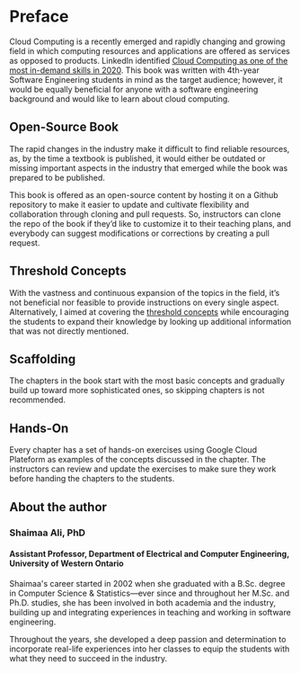 
# **Preface**

Cloud Computing is a recently emerged and rapidly changing and growing field in which computing resources and applications are offered as services as opposed to products. LinkedIn identified [Cloud Computing as one of the most in-demand skills in 2020](https://business.linkedin.com/talent-solutions/blog/trends-and-research/2020/most-in-demand-hard-and-soft-skills). 
This book was written with 4th-year Software Engineering students in mind as the target audience; however, it would be equally beneficial for anyone with a software engineering background and would like to learn about cloud computing.


## Open-Source Book

The rapid changes in the industry make it difficult to find reliable resources, as, by the time a textbook is published, it would either be outdated or missing important aspects in the industry that emerged while the book was prepared to be published. 

This book is offered as an open-source content by hosting it on a Github repository to make it easier to update and cultivate flexibility and collaboration through cloning and pull requests. So, instructors can clone the repo of the book if they’d like to customize it to their teaching plans, and everybody can suggest modifications or corrections by creating a pull request.

## Threshold Concepts

With the vastness and continuous expansion of the topics in the field, it’s not beneficial nor feasible to provide instructions on every single aspect. Alternatively, I aimed at covering the [threshold concepts](https://www.ee.ucl.ac.uk/~mflanaga/thresholds.html) while encouraging the students to expand their knowledge by looking up additional information that was not directly mentioned.


## Scaffolding

The chapters in the book start with the most basic concepts and gradually build up toward more sophisticated ones, so skipping chapters is not recommended.

## Hands-On

Every chapter has a set of hands-on exercises using Google Cloud Plateform as examples of the concepts discussed in the chapter. The instructors can review and update the exercises to make sure they work before handing the chapters to the students.

## About the author

### Shaimaa Ali, PhD
#### Assistant Professor, Department of Electrical and Computer Engineering, University of Western Ontario

Shaimaa's career started in 2002 when she graduated with a B.Sc. degree in Computer Science & Statistics—ever since and throughout her M.Sc. and Ph.D. studies, she has been involved in both academia and the industry, building up and integrating experiences in teaching and working in software engineering.

Throughout the years, she developed a deep passion and determination to incorporate real-life experiences into her classes to equip the students with what they need to succeed in the industry. 

